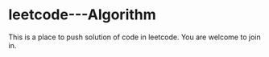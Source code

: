 # leetcode---Algorithm
This is a place to push solution of code in leetcode. You are welcome to join in.
